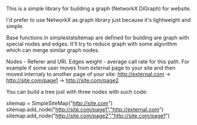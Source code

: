 This is a simple library for building a graph (NetworkX DiGraph) for website.

I'd prefer to use NetworkX as graph library just because it's lightweight and simple.

Base functions in simplestatsitemap are defined for building are graph with special nodes and edges. It'll try to reduce graph with some algorithm which can merge similar graph nodes.

Nodes - Referer and URI. Edges weight - average call rate for this path. 
For example if some user moves from external page to your site and then moved internaly to another page of your site:
http://external.com -> http://site.com/page1 -> http://site.com/page2

You can build a tree just with three nodes with such code:

sitemap = SimpleSiteMap("http://site.com")
sitemap.add_node("http://site.com/page1","http://external.com")
sitemap.add_node("http://site.com/page2","http://site.com/page1")

